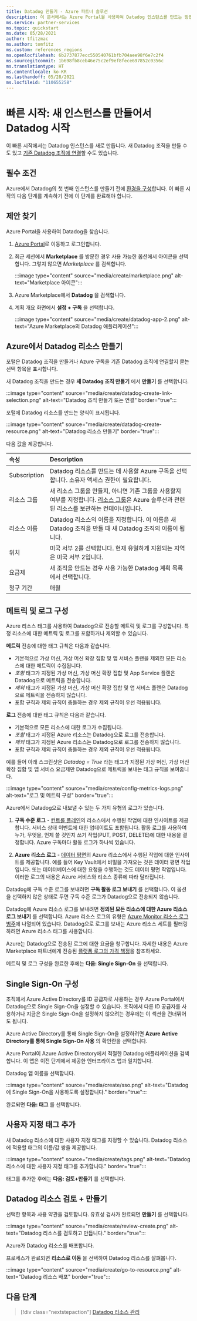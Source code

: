 ```yaml
---
title: Datadog 만들기 - Azure 파트너 솔루션
description: 이 문서에서는 Azure Portal을 사용하여 Datadog 인스턴스를 만드는 방법을 설명합니다.
ms.service: partner-services
ms.topic: quickstart
ms.date: 05/28/2021
author: tfitzmac
ms.author: tomfitz
ms.custom: references_regions
ms.openlocfilehash: 6b2737877ecc550540761bfb704aee98f6e7c2f4
ms.sourcegitcommit: 1b698fb8ceb46e75c2ef9ef8fece697852c0356c
ms.translationtype: HT
ms.contentlocale: ko-KR
ms.lasthandoff: 05/28/2021
ms.locfileid: "110655258"
---
```

# <a name="quickstart-get-started-with-datadog-by-creating-new-instance"></a>빠른 시작: 새 인스턴스를 만들어서 Datadog 시작

이 빠른 시작에서는 Datadog 인스턴스를 새로 만듭니다. 새 Datadog 조직을 만들 수도 있고 [기존 Datadog 조직에 연결](link-to-existing-organization.md)할 수도 있습니다.

## <a name="prerequisites"></a>필수 조건

Azure에서 Datadog의 첫 번째 인스턴스를 만들기 전에 [환경을 구성](prerequisites.md)합니다. 이 빠른 시작의 다음 단계를 계속하기 전에 이 단계를 완료해야 합니다.

## <a name="find-offer"></a>제안 찾기

Azure Portal을 사용하여 Datadog을 찾습니다.

1. [Azure Portal](https://portal.azure.com/)로 이동하고 로그인합니다.

1. 최근 세션에서 **Marketplace** 를 방문한 경우 사용 가능한 옵션에서 아이콘을 선택합니다. 그렇지 않으면 _Marketplace_ 를 검색합니다.

    :::image type="content" source="media/create/marketplace.png" alt-text="Marketplace 아이콘":::

1. Azure Marketplace에서 **Datadog** 을 검색합니다.

1. 계획 개요 화면에서 **설정 + 구독** 을 선택합니다.

   :::image type="content" source="media/create/datadog-app-2.png" alt-text="Azure Marketplace의 Datadog 애플리케이션":::

## <a name="create-a-datadog-resource-in-azure"></a>Azure에서 Datadog 리소스 만들기

포털은 Datadog 조직을 만들거나 Azure 구독을 기존 Datadog 조직에 연결할지 묻는 선택 항목을 표시합니다.

새 Datadog 조직을 만드는 경우 **새 Datadog 조직 만들기** 에서 **만들기** 를 선택합니다.

:::image type="content" source="media/create/datadog-create-link-selection.png" alt-text="Datadog 조직 만들기 또는 연결" border="true":::

포털에 Datadog 리소스를 만드는 양식이 표시됩니다.

:::image type="content" source="media/create/datadog-create-resource.png" alt-text="Datadog 리소스 만들기" border="true":::

다음 값을 제공합니다.

|속성 | Description
|:-----------|:-------- |
| Subscription | Datadog 리소스를 만드는 데 사용할 Azure 구독을 선택합니다. 소유자 액세스 권한이 필요합니다. |
| 리소스 그룹 | 새 리소스 그룹을 만들지, 아니면 기존 그룹을 사용할지 여부를 지정합니다. [리소스 그룹](../../azure-resource-manager/management/overview.md#resource-groups)은 Azure 솔루션과 관련된 리소스를 보관하는 컨테이너입니다. |
| 리소스 이름 | Datadog 리소스의 이름을 지정합니다. 이 이름은 새 Datadog 조직을 만들 때 새 Datadog 조직의 이름이 됩니다. |
| 위치 | 미국 서부 2를 선택합니다. 현재 유일하게 지원되는 지역은 미국 서부 2입니다. |
| 요금제 | 새 조직을 만드는 경우 사용 가능한 Datadog 계획 목록에서 선택합니다. |
| 청구 기간 | 매월 |

## <a name="configure-metrics-and-logs"></a>메트릭 및 로그 구성

Azure 리소스 태그를 사용하여 Datadog으로 전송할 메트릭 및 로그를 구성합니다. 특정 리소스에 대한 메트릭 및 로그를 포함하거나 제외할 수 있습니다.

**메트릭** 전송에 대한 태그 규칙은 다음과 같습니다.

- 기본적으로 가상 머신, 가상 머신 확장 집합 및 앱 서비스 플랜을 제외한 모든 리소스에 대한 메트릭이 수집됩니다.
- *포함* 태그가 지정된 가상 머신, 가상 머신 확장 집합 및 App Service 플랜은 Datadog으로 메트릭을 전송합니다.
- *제외* 태그가 지정된 가상 머신, 가상 머신 확장 집합 및 앱 서비스 플랜은 Datadog으로 메트릭을 전송하지 않습니다.
- 포함 규칙과 제외 규칙이 충돌하는 경우 제외 규칙이 우선 적용됩니다.

**로그** 전송에 대한 태그 규칙은 다음과 같습니다.

- 기본적으로 모든 리소스에 대한 로그가 수집됩니다.
- *포함* 태그가 지정된 Azure 리소스는 Datadog으로 로그를 전송합니다.
- *제외* 태그가 지정된 Azure 리소스는 Datadog으로 로그를 전송하지 않습니다.
- 포함 규칙과 제외 규칙이 충돌하는 경우 제외 규칙이 우선 적용됩니다.

예를 들어 아래 스크린샷은 *Datadog = True* 라는 태그가 지정된 가상 머신, 가상 머신 확장 집합 및 앱 서비스 요금제만 Datadog으로 메트릭을 보내는 태그 규칙을 보여줍니다.

:::image type="content" source="media/create/config-metrics-logs.png" alt-text="로그 및 메트릭 구성" border="true":::

Azure에서 Datadog으로 내보낼 수 있는 두 가지 유형의 로그가 있습니다.

1. **구독 수준 로그** - [컨트롤 플레인](../../azure-resource-manager/management/control-plane-and-data-plane.md)의 리소스에서 수행된 작업에 대한 인사이트를 제공합니다. 서비스 상태 이벤트에 대한 업데이트도 포함됩니다. 활동 로그를 사용하여 누가, 무엇을, 언제 쓸 것인지 쓰기 작업(PUT, POST, DELETE)에 대한 내용을 결정합니다. Azure 구독마다 활동 로그가 하나씩 있습니다.

1. **Azure 리소스 로그** - [데이터 평면](../../azure-resource-manager/management/control-plane-and-data-plane.md)의 Azure 리소스에서 수행된 작업에 대한 인사이트를 제공합니다. 예를 들어 Key Vault에서 비밀을 가져오는 것은 데이터 평면 작업입니다. 또는 데이터베이스에 대한 요청을 수행하는 것도 데이터 평면 작업입니다. 이러한 로그의 내용은 Azure 서비스와 리소스 종류에 따라 달라집니다.

Datadog에 구독 수준 로그를 보내려면 **구독 활동 로그 보내기** 를 선택합니다. 이 옵션을 선택하지 않은 상태로 두면 구독 수준 로그가 Datadog으로 전송되지 않습니다.

Datadog에 Azure 리소스 로그를 보내려면 **정의된 모든 리소스에 대한 Azure 리소스 로그 보내기** 를 선택합니다. Azure 리소스 로그의 유형은 [Azure Monitor 리소스 로그 범주](../../azure-monitor/essentials/resource-logs-categories.md)에 나열되어 있습니다.  Datadog으로 로그를 보내는 Azure 리소스 세트를 필터링하려면 Azure 리소스 태그를 사용합니다.

Azure는 Datadog으로 전송된 로그에 대한 요금을 청구합니다. 자세한 내용은 Azure Marketplace 파트너에게 전송된 [플랫폼 로그의 가격 책정](https://azure.microsoft.com/pricing/details/monitor/)을 참조하세요.

메트릭 및 로그 구성을 완료한 후에는 **다음: Single Sign-On** 을 선택합니다.

## <a name="configure-single-sign-on"></a>Single Sign-On 구성

조직에서 Azure Active Directory를 ID 공급자로 사용하는 경우 Azure Portal에서 Datadog으로 Single Sign-On을 설정할 수 있습니다. 조직에서 다른 ID 공급자를 사용하거나 지금은 Single Sign-On을 설정하지 않으려는 경우에는 이 섹션을 건너뛰어도 됩니다.

Azure Active Directory를 통해 Single Sign-On을 설정하려면 **Azure Active Directory를 통해 Single Sign-On 사용** 의 확인란을 선택합니다.

Azure Portal이 Azure Active Directory에서 적절한 Datadog 애플리케이션을 검색합니다. 이 앱은 이전 단계에서 제공한 엔터프라이즈 앱과 일치합니다.

Datadog 앱 이름을 선택합니다.

:::image type="content" source="media/create/sso.png" alt-text="Datadog에 Single Sign-On을 사용하도록 설정합니다." border="true":::

완료되면 **다음: 태그** 를 선택합니다.

## <a name="add-custom-tags"></a>사용자 지정 태그 추가

새 Datadog 리소스에 대한 사용자 지정 태그를 지정할 수 있습니다. Datadog 리소스에 적용할 태그의 이름/값 쌍을 제공합니다.

:::image type="content" source="media/create/tags.png" alt-text="Datadog 리소스에 대한 사용자 지정 태그를 추가합니다." border="true":::

태그를 추가한 후에는 **다음: 검토+만들기** 를 선택합니다.

## <a name="review--create-datadog-resource"></a>Datadog 리소스 검토 + 만들기

선택한 항목과 사용 약관을 검토합니다. 유효성 검사가 완료되면 **만들기** 를 선택합니다.

:::image type="content" source="media/create/review-create.png" alt-text="Datadog 리소스를 검토하고 만듭니다." border="true":::

Azure가 Datadog 리소스를 배포합니다.

프로세스가 완료되면 **리소스로 이동** 을 선택하여 Datadog 리소스를 살펴봅니다.

:::image type="content" source="media/create/go-to-resource.png" alt-text="Datadog 리소스 배포" border="true":::

## <a name="next-steps"></a>다음 단계

> [!div class="nextstepaction"]
> [Datadog 리소스 관리](manage.md)
